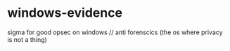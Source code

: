 # windows-evidence
sigma for good opsec on windows // anti forenscics (the os where privacy is not a thing)
